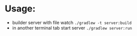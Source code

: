 # Usage:
 - builder server with file watch `./gradlew -t server:build`
 - in another terminal tab start server `./gradlew server:run`
